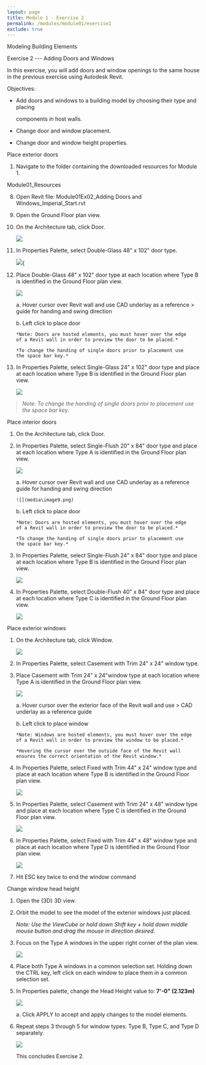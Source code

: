 ```yaml
---
layout: page
title: Module 1 - Exercise 2
permalink: /modules/module01/exercise2
exclude: true
---
```



Modeling Building Elements

Exercise 2 --- Adding Doors and Windows

In this exercise, you will add doors and window openings to the same
house in the previous exercise using Autodesk Revit.

Objectives:

-   Add doors and windows to a building model by choosing their type and
    placing

    components in host walls.

-   Change door and window placement.

-   Change door and window height properties.

Place exterior doors

1.  Navigate to the folder containing the downloaded resources for
    Module 1.

Module01_Resources

8.  Open Revit file: Module01Ex02_Adding Doors and
    Windows_Imperial_Start.rvt

9.  Open the Ground Floor plan view.

10. On the Architecture tab, click Door.

    ![](media\image5.png)

11. In Properties Palette, select Double-Glass 48" x 102" door type.

    ![](media\image6.png){

12. Place Double-Glass 48" x 102" door type at each location where Type
    B is identified in the Ground Floor plan view.

    ![](media\image7.png)

    a.  Hover cursor over Revit wall and use CAD underlay as a reference
        > guide for handing and swing direction

    b.  Left click to place door

        *Note: Doors are hosted elements, you must hover over the edge
        of a Revit wall in order to preview the door to be placed.*

        *To change the handing of single doors prior to placement use
        the space bar key.*

13. In Properties Palette, select Single-Glass 24" x 102" door type and
    place at each location where Type B is identified in the Ground
    Floor plan view.

    ![](media\image7.png)

> *Note: To change the handing of single doors prior to placement use
> the space bar key.*

Place interior doors

1.  On the Architecture tab, click Door.


14. In Properties Palette, select Single-Flush 20" x 84" door type and
    place at each location where Type A is identified in the Ground
    Floor plan view.

    ![](media\image8.png)

    a.  Hover cursor over Revit wall and use CAD underlay as a reference
        guide for handing and swing direction

        ![](media\image9.png)

    b.  Left click to place door

        *Note: Doors are hosted elements, you must hover over the edge
        of a Revit wall in order to preview the door to be placed.*

        *To change the handing of single doors prior to placement use
        the space bar key.*

15. In Properties Palette, select Single-Flush 24" x 84" door type and
    place at each location where Type B is identified in the Ground
    Floor plan view.

    ![](media\image8.png)

16. In Properties Palette, select Double-Flush 40" x 84" door type and
    place at each location where Type C is identified in the Ground
    Floor plan view.

    ![](media\image8.png)

Place exterior windows

1.  On the Architecture tab, click Window.

    ![](media\image10.png)


17. In Properties Palette, select Casement with Trim 24" x 24" window
    type.

18. Place Casement with Trim 24" x 24"window type at each location where
    Type A is identified in the Ground Floor plan view.

    ![](media\image11.png)

    a.  Hover cursor over the exterior face of the Revit wall and use
        > CAD underlay as a reference guide

    b.  Left click to place window

        *Note: Windows are hosted elements, you must hover over the edge
        of a Revit wall in order to preview the window to be placed.*

        *Hovering the cursor over the outside face of the Revit wall
        ensures the correct orientation of the Revit window.*

19. In Properties Palette, select Fixed with Trim 44" x 24" window type
    and place at each location where Type B is identified in the Ground
    Floor plan view.

    ![](media\image12.png)

20. In Properties Palette, select Casement with Trim 24" x 48" window
    type and place at each location where Type C is identified in the
    Ground Floor plan view.

    ![](media\image12.png)

21. In Properties Palette, select Fixed with Trim 44" x 48" window type
    and place at each location where Type D is identified in the Ground
    Floor plan view.

    ![](media\image12.png)

22. Hit ESC key twice to end the window command

Change window head height

1.  Open the {3D} 3D view.


1.  Orbit the model to see the model of the exterior windows just
    placed.

    *Note: Use the ViewCube or hold down Shift key + hold down middle
    mouse button and drag the mouse in direction desired.*


23. Focus on the Type A windows in the upper right corner of the plan
    view.

    ![](media\image13.png)

24. Place both Type A windows in a common selection set. Holding down
    the CTRL key, left click on each window to place them in a common
    selection set.

25. In Properties palette, change the Head Height value to: **7'-0"
    (2.123m)**

    ![](media\image14.png)

    a.  Click APPLY to accept and apply changes to the model elements.

26. Repeat steps 3 through 5 for window types: Type B, Type C, and Type
    D separately.

    ![](media\image15.png)

    This concludes Exercise 2.

